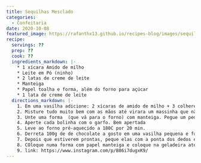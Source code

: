 ```yaml
---
title: Sequilhas Mesclado
categories: 
  - Confeitaria
date: 2020-10-08
featured_image: https://rafanthx13.github.io/recipes-blog/images/sequilhas-mesclado.png
recipe:
  servings: ??
  prep: ??
  cook: ??
  ingredients_markdown: |-
    * 1 xícara Amido de milho 
    * Leite em Pó (ninho)
    * 2 latas de creme de leite
    * Manteiga
    * Papel toalha e forma, além do forno para açúcar
    * 1 lata de creme de leite
  directions_markdown: |-
    1. Em uma vasilha adicione: 2 xícaras de amido de milho + 3 colheres de sopa de leite em pó + 1/2 lata de leite condensado + 1 colher de sopa bem cheia de manteiga
    2. Misture tudo muito bem com as mãos até virara um massinha que não grude
    3. Unte uma forma  (que vá para o forno) com manteiga. Pegue um pedacinho de massa e faça uma bolinha.Faça isso com tudo
    4. Aperte cada bolinha com o garfo. Bem apertada
    5. Leve ao forno pré-aquecido a 180C por 20 min.
    6. Derreta 100g de de chocolate a gosto em uma vasilha pequena e funda (pois vai mergulhar os biscoitos)
    7. Depois que estiverem prontas, peque elas com a ponta dos dedos e passe no chocolate
    8. COloque numa forma com papel manteiga e coloque na geladeira até endurecer
    9. link: https://www.instagram.com/p/B86i7dugxK9/
---
```


